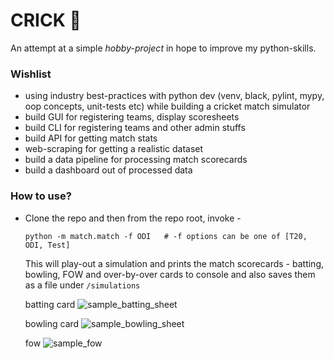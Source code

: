 # CRICK :cricket_game:

An attempt at a simple _hobby-project_ in hope to improve my python-skills.

### Wishlist

- using industry best-practices with python dev (venv, black, pylint, mypy, oop concepts, unit-tests etc) while building a cricket match simulator
- build GUI for registering teams, display scoresheets
- build CLI for registering teams and other admin stuffs
- build API for getting match stats
- web-scraping for getting a realistic dataset
- build a data pipeline for processing match scorecards
- build a dashboard out of processed data
 

### How to use?

- Clone the repo and then from the repo root, invoke -
  ```
  python -m match.match -f ODI   # -f options can be one of [T20, ODI, Test]
  ```
  This will play-out a simulation and prints the match scorecards - batting, bowling, FOW and over-by-over cards to console and also saves them as a file under `/simulations`
  
  batting card
  ![sample_batting_sheet](https://user-images.githubusercontent.com/23091121/160048144-9e060a46-b1a5-4a0f-a563-b32763367809.png)
  
  bowling card
  ![sample_bowling_sheet](https://user-images.githubusercontent.com/23091121/160048221-52841e31-91bc-47e2-b263-a23c7c1a42ca.png)

  fow
  ![sample_fow](https://user-images.githubusercontent.com/23091121/160048259-7a64a6b5-ae29-4d6a-8e37-7ea3fb9749e8.png)

  
